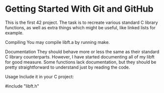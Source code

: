 Getting Started With Git and GitHub
===================================
This is the first 42 project. The task is to recreate various standard C library functions, as well as extra things which might be useful, like linked lists for example.

Compiling
You may compile libft.a by running make.

Documentation
They should behave more or less the same as their standard C library counterparts. However, I have started documenting all of my libft for good measure. Some functions lack documentation, but they should be pretty straightforward to understand just by reading the code.

Usage
Include it in your C project:

#include "libft.h"
